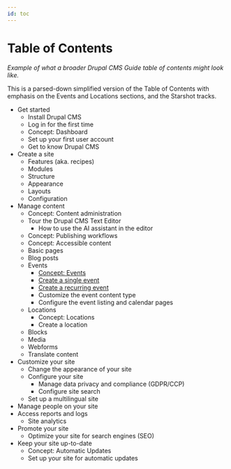 ```yaml
---
id: toc
---
```


# Table of Contents

_Example of what a broader Drupal CMS Guide table of contents might look like._

This is a parsed-down simplified version of the Table of Contents with emphasis on the Events and Locations sections, and the Starshot tracks.

- Get started
  - Install Drupal CMS
  - Log in for the first time
  - Concept: Dashboard
  - Set up your first user account
  - Get to know Drupal CMS
- Create a site
  - Features (aka. recipes)
  - Modules
  - Structure
  - Appearance
  - Layouts
  - Configuration
- Manage content
  - Concept: Content administration
  - Tour the Drupal CMS Text Editor
    - How to use the AI assistant in the editor
  - Concept: Publishing workflows
  - Concept: Accessible content
  - Basic pages
  - Blog posts
  - Events
    - [Concept: Events](./features/events/events--overview.md)
    - [Create a single event](./features/events/events--create-single.md)
    - [Create a recurring event](./features/events/events--create-recurring.md)
    - Customize the event content type
    - Configure the event listing and calendar pages
  - Locations
    - Concept: Locations
    - Create a location
  - Blocks
  - Media
  - Webforms
  - Translate content
- Customize your site
  - Change the appearance of your site
  - Configure your site
    - Manage data privacy and compliance (GDPR/CCP)
    - Configure site search
  - Set up a multilingual site
- Manage people on your site
- Access reports and logs
  - Site analytics
- Promote your site
  - Optimize your site for search engines (SEO)
- Keep your site up-to-date
  - Concept: Automatic Updates
  - Set up your site for automatic updates
